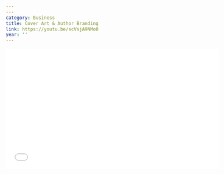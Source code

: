 ```yaml
---
---
category: Business
title: Cover Art & Author Branding
link: https://youtu.be/scVsjA9NMo0
year: ''
---
```

<iframe width="560" height="315" src="{{ page.link }}" frameborder="0" allowfullscreen></iframe>
